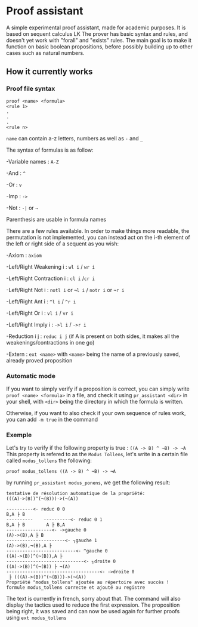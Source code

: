 # Proof assistant

A simple experimental proof assistant, made for academic purposes.
It is based on sequent calculus LK
The prover has basic syntax and rules, and doesn't yet work with "forall" and "exists" rules.
The main goal is to make it function on basic boolean propositions, before possibly building up to other cases such as natural numbers.

## How it currently works

### Proof file syntax

```
proof <name> <formula>
<rule 1>
.
.
.
<rule n>
```

`name` can contain a-z letters, numbers as well as `-` and `_`

The syntax of formulas is as follow:

-Variable names : `A-Z`

-And : `^`

-Or : `v` 

-Imp : `->`

-Not : `-|` or `¬`


Parenthesis are usable in formula names

There are a few rules available. In order to make things more readable, the permutation is not implemented, you can instead act on the i-th element of the left or right side of a sequent as you wish:

-Axiom : `axiom`

-Left/Right Weakening i : `wl i` / `wr i` 

-Left/Right Contraction i : `cl i` /`cr i`

-Left/Right Not i : `notl i` or `¬l i` / `notr i` or `¬r i`

-Left/Right Ant i  : `^l i` / `^r i`

-Left/Right Or i  : `vl i` / `vr i`

-Left/Right Imply i  : `->l i` / `->r i`

-Reduction i j : `reduc i j` (if A is present on both sides, it makes all the weakenings/contractions in one go)

-Extern : `ext <name>` with `<name>` being the name of a previously saved, already proved proposition


### Automatic mode
  
If you want to simply verify if a proposition is correct, you can simply write `proof <name> <formula>` in a file, and check it using `pr_assistant <dir>` in your shell, with `<dir>` being the directory in which the formula is written. 

Otherwise, if you want to also check if your own sequence of rules work, you can add `-m true` in the command

### Exemple 

Let's try to verify if the following property is true :  `((A -> B) ^ ¬B) -> ¬A`
This property is refered to as the `Modus Tollens`, let's write in a certain file called `modus_tollens` the following:

```
proof modus_tollens ((A -> B) ^ ¬B) -> ¬A

```

by running `pr_assistant modus_ponens`, we get the following result:

```
tentative de résolution automatique de la propriété:
(((A)->(B))^(¬(B)))->(¬(A))

----------<- reduc 0 0
B,A ├ B
----------    ----------<- reduc 0 1
B,A ├ B        A ├ B,A
-----------------<- ->gauche 0
(A)->(B),A ├ B
----------------------<- ┐gauche 1
(A)->(B),¬(B),A ├
--------------------------<- ^gauche 0
((A)->(B))^(¬(B)),A ├
-----------------------------<- ┐droite 0
((A)->(B))^(¬(B)) ├ ¬(A)
-----------------------------------<- ->droite 0
 ├ (((A)->(B))^(¬(B)))->(¬(A))
Propriété "modus_tollens" ajoutée au répertoire avec succès !
formule modus_tollens correcte et ajouté au registre
```

The text is currently in french, sorry about that.
The command will also display the tactics used to reduce the first expression.
The proposition being right, it was saved and can now be used again for further proofs using `ext modus_tollens` 
